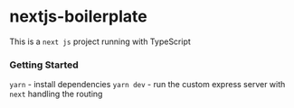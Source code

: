 # nextjs-boilerplate

This is a `next js` project running with TypeScript

### Getting Started

`yarn` - install dependencies
`yarn dev` - run the custom express server with `next` handling the routing
